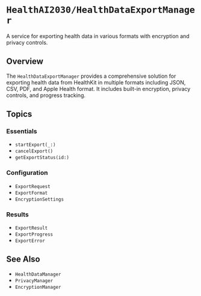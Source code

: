 # ``HealthAI2030/HealthDataExportManager``

A service for exporting health data in various formats with encryption and privacy controls.

## Overview

The `HealthDataExportManager` provides a comprehensive solution for exporting health data from HealthKit in multiple formats including JSON, CSV, PDF, and Apple Health format. It includes built-in encryption, privacy controls, and progress tracking.

## Topics

### Essentials
- ``startExport(_:)``
- ``cancelExport()``
- ``getExportStatus(id:)``

### Configuration
- ``ExportRequest``
- ``ExportFormat``
- ``EncryptionSettings``

### Results
- ``ExportResult``
- ``ExportProgress``
- ``ExportError``

## See Also

- ``HealthDataManager``
- ``PrivacyManager``
- ``EncryptionManager`` 